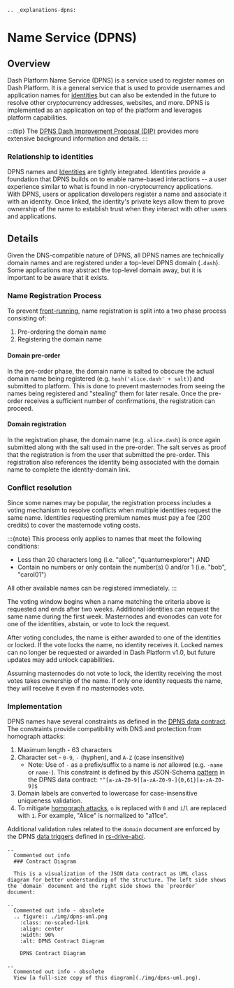 ```{eval-rst}
.. _explanations-dpns:
```

# Name Service (DPNS)

## Overview

Dash Platform Name Service (DPNS) is a service used to register names on Dash Platform. It is a general service that is used to provide usernames and application names for [identities](../explanations/identity.md) but can also be extended in the future to resolve other cryptocurrency addresses, websites, and more. DPNS is implemented as an application on top of the platform and leverages platform capabilities.

:::{tip}
The [DPNS Dash Improvement Proposal (DIP)](https://github.com/dashpay/dips/blob/master/dip-0012.md) provides more extensive background information and details.
:::

### Relationship to identities

DPNS names and [Identities](../explanations/identity.md) are tightly integrated. Identities provide a foundation that DPNS builds on to enable name-based interactions -- a user experience similar to what is found in non-cryptocurrency applications. With DPNS, users or application developers register a name and associate it with an identity. Once linked, the identity's private keys allow them to prove ownership of the name to establish trust when they interact with other users and applications.

## Details

Given the DNS-compatible nature of DPNS, all DPNS names are technically domain names and are registered under a top-level DPNS domain (`.dash`). Some applications may abstract the top-level domain away, but it is important to be aware that it exists.

### Name Registration Process

To prevent [front-running](https://en.wikipedia.org/wiki/Domain_name_front_running), name registration is split into a two phase process consisting of:

1. Pre-ordering the domain name
2. Registering the domain name

#### Domain pre-order

In the pre-order phase, the domain name is salted to obscure the actual domain name being registered (e.g. `hash('alice.dash' + salt)`) and submitted to platform. This is done to prevent masternodes from seeing the names being registered and "stealing" them for later resale. Once the pre-order receives a sufficient number of confirmations, the registration can proceed.

#### Domain registration

In the registration phase, the domain name (e.g. `alice.dash`) is once again submitted along with the salt used in the pre-order. The salt serves as proof that the registration is from the user that submitted the pre-order. This registration also references the identity being associated with the domain name to complete the identity-domain link.

### Conflict resolution

Since some names may be popular, the registration process includes a voting mechanism to resolve conflicts when multiple identities request the same name. Identities requesting premium names must pay a fee (200 credits) to cover the masternode voting costs.

:::{note}
This process only applies to names that meet the following conditions:

* Less than 20 characters long (i.e. "alice", "quantumexplorer") AND
* Contain no numbers or only contain the number(s) 0 and/or 1 (i.e. "bob", "carol01")

All other available names can be registered immediately.
:::

The voting window begins when a name matching the criteria above is requested and ends after two weeks. Additional identities can request the same name during the first week. Masternodes and evonodes can vote for one of the identities, abstain, or vote to lock the request.

After voting concludes, the name is either awarded to one of the identities or locked. If the vote locks the name, no identity receives it. Locked names can no longer be requested or awarded in Dash Platform v1.0, but future updates may add unlock capabilities.

Assuming masternodes do not vote to lock, the identity receiving the most votes takes ownership of the name. If only one identity requests the name, they will receive it even if no masternodes vote.

### Implementation

DPNS names have several constraints as defined in the [DPNS data contract](https://github.com/dashpay/platform/blob/master/packages/dpns-contract/schema/dpns-contract-documents.json). The constraints provide compatibility with DNS and protection from homograph attacks:

1. Maximum length - 63 characters
1. Character set - `0-9`, `-` (hyphen), and `A-Z` (case insensitive)
    * Note: Use of `-` as a prefix/suffix to a name is _not_ allowed (e.g. `-name` or `name-`). This constraint is defined by this JSON-Schema [pattern](https://github.com/dashpay/platform/blob/master/packages/dpns-contract/schema/v1/dpns-contract-documents.json#L44) in the DPNS data contract: `"^[a-zA-Z0-9][a-zA-Z0-9-]{0,61}[a-zA-Z0-9]$`
1. Domain labels are converted to lowercase for case-insensitive uniqueness validation.
1. To mitigate [homograph attacks](https://en.wikipedia.org/wiki/IDN_homograph_attack), `o` is replaced with `0` and `i`/`l` are replaced with `1`. For example, "Alice" is normalized to "a11ce".

Additional validation rules related to the `domain` document are enforced by the DPNS [data triggers](../explanations/platform-protocol-data-trigger.md) defined in [rs-drive-abci](https://github.com/dashpay/platform/tree/master/packages/rs-drive-abci/src/execution/validation/state_transition/state_transitions/documents_batch/data_triggers/triggers).

```{eval-rst}
..
  Commented out info
  ### Contract Diagram

  This is a visualization of the JSON data contract as UML class diagram for better understanding of the structure. The left side shows the `domain` document and the right side shows the `preorder` document:
```

```{eval-rst}
..
  Commented out info - obsolete
  .. figure:: ./img/dpns-uml.png
    :class: no-scaled-link
    :align: center
    :width: 90%
    :alt: DPNS Contract Diagram

    DPNS Contract Diagram
```

```{eval-rst}
..
  Commented out info - obsolete
  View [a full-size copy of this diagram](./img/dpns-uml.png).
```
